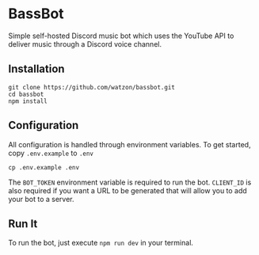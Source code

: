 # BassBot

Simple self-hosted Discord music bot which uses the YouTube API to deliver music through a Discord voice channel.

## Installation

```
git clone https://github.com/watzon/bassbot.git
cd bassbot
npm install
```

## Configuration

All configuration is handled through environment variables. To get started, copy `.env.example` to `.env`

```
cp .env.example .env
```

The `BOT_TOKEN` environment variable is required to run the bot. `CLIENT_ID` is also required if you want a URL to be generated that will allow you to add your bot to a server.

## Run It

To run the bot, just execute `npm run dev` in your terminal.
